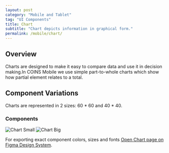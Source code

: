 ```yaml
---
layout: post
category: "Mobile and Tablet"
tag: "UI Components"
title: Chart
subtitle: "Chart depicts information in graphical form."
permalink: /mobile/chart/
---
```


## Overview
Charts are designed to make it easy to compare data and use it in decision making.In COINS Mobile we use simple part-to-whole charts which show how partial element relates to a total.

## Component Variations
Charts are represented in 2 sizes: 60 * 60 and 40 * 40.

### Components

![Chart Small]({{site.baseurl}}/img/Mobile_Chart_40.png) ![Chart Big]({{site.baseurl}}/img/Mobile_Chart_60.png) 

For exporting exact component colors, sizes and fonts [Open Chart page on Figma Design System](https://www.figma.com/file/TwQ8GcLuodWXegpAArH1RC/Draft-mobile-components?node-id=995%3A18202&t=74WkjHYzoIotFeq3-1).
